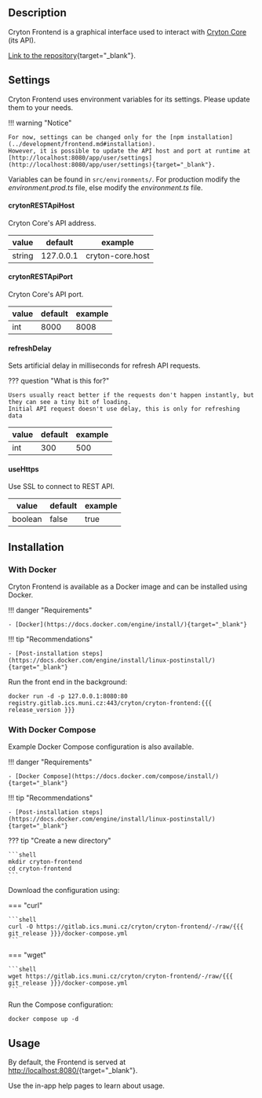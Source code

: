 ## Description
Cryton Frontend is a graphical interface used to interact with [Cryton Core](core.md) (its API).

[Link to the repository](https://gitlab.ics.muni.cz/cryton/cryton-frontend){target="_blank"}.

## Settings
Cryton Frontend uses environment variables for its settings. Please update them to your needs.

!!! warning "Notice"

    For now, settings can be changed only for the [npm installation](../development/frontend.md#installation).  
    However, it is possible to update the API host and port at runtime at 
    [http://localhost:8080/app/user/settings](http://localhost:8080/app/user/settings){target="_blank"}.

Variables can be found in `src/environments/`. For production modify the _environment.prod.ts_ file, else modify the _environment.ts_ file.

#### crytonRESTApiHost 
Cryton Core's API address.

| value  | default   | example          |
|--------|-----------|------------------|
| string | 127.0.0.1 | cryton-core.host |

#### crytonRESTApiPort
Cryton Core's API port.

| value | default | example |
|-------|---------|---------|
| int   | 8000    | 8008    |

#### refreshDelay
Sets artificial delay in milliseconds for refresh API requests.

??? question "What is this for?"

    Users usually react better if the requests don't happen instantly, but they can see a tiny bit of loading. 
    Initial API request doesn't use delay, this is only for refreshing data

| value | default | example |
|-------|---------|---------|
| int   | 300     | 500     |

#### useHttps
Use SSL to connect to REST API.

| value   | default | example |
|---------|---------|---------|
| boolean | false   | true    |

## Installation

### With Docker
Cryton Frontend is available as a Docker image and can be installed using Docker.

!!! danger "Requirements"

    - [Docker](https://docs.docker.com/engine/install/){target="_blank"}

!!! tip "Recommendations"

    - [Post-installation steps](https://docs.docker.com/engine/install/linux-postinstall/){target="_blank"}

[//]: # (    - Override the [settings]&#40;#settings&#41;)

Run the front end in the background:
```shell
docker run -d -p 127.0.0.1:8080:80 registry.gitlab.ics.muni.cz:443/cryton/cryton-frontend:{{{ release_version }}}
```

### With Docker Compose
Example Docker Compose configuration is also available. 

!!! danger "Requirements"

    - [Docker Compose](https://docs.docker.com/compose/install/){target="_blank"}

!!! tip "Recommendations"

    - [Post-installation steps](https://docs.docker.com/engine/install/linux-postinstall/){target="_blank"}

[//]: # (    - Override the [settings]&#40;#settings&#41;)

??? tip "Create a new directory"

    ```shell
    mkdir cryton-frontend
    cd cryton-frontend
    ```

Download the configuration using:

=== "curl"

    ```shell
    curl -O https://gitlab.ics.muni.cz/cryton/cryton-frontend/-/raw/{{{ git_release }}}/docker-compose.yml
    ```

=== "wget"

    ```shell
    wget https://gitlab.ics.muni.cz/cryton/cryton-frontend/-/raw/{{{ git_release }}}/docker-compose.yml
    ```

Run the Compose configuration:
```
docker compose up -d
```

## Usage
By default, the Frontend is served at [http://localhost:8080/](http://localhost:8080/){target="_blank"}.

Use the in-app help pages to learn about usage.

[//]: # (TODO: make a video)
